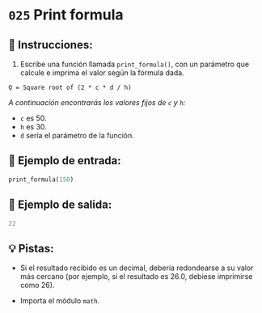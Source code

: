 # `025` Print formula

## 📝 Instrucciones:

1. Escribe una función llamada `print_formula()`, con un parámetro que calcule e imprima el valor según la fórmula dada.

```text
Q = Square root of (2 * c * d / h)
```

*A continuación encontrarás los valores fijos de `c` y `h`:*

+ `c` es 50.
+ `h` es 30.
+ `d` sería el parámetro de la función.

## 📎 Ejemplo de entrada:

```py
print_formula(150)
```

## 📎 Ejemplo de salida:

```py
22
```

## 💡 Pistas:

+ Si el resultado recibido es un decimal, debería redondearse a su valor más cercano (por ejemplo, si el resultado es 26.0, debiese imprimirse como 26).

+ Importa el módulo `math`.
